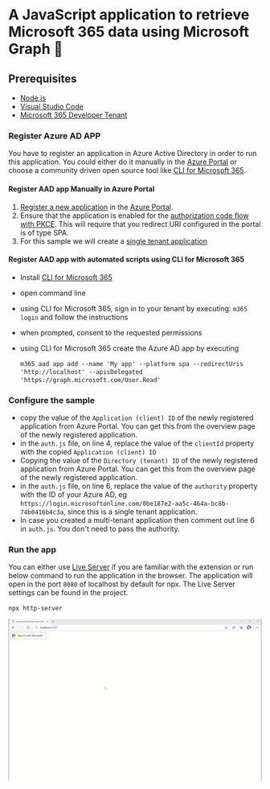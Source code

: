 # A JavaScript application to retrieve Microsoft 365 data using Microsoft Graph 🚀

## Prerequisites

- [Node.js](https://nodejs.org/en/)
- [Visual Studio Code](https://code.visualstudio.com/)
- [Microsoft 365 Developer Tenant](https://developer.microsoft.com/en-us/microsoft-365/dev-program)

### Register Azure AD APP

You have to register an application in Azure Active Directory in order to run this application.
You could either do it manually in the [Azure Portal](https://portal.azure.com/) or choose a community driven open source tool like [CLI for Microsoft 365](https://aka.ms/cli-m365).

#### Register AAD app Manually in Azure Portal

1. [Register a new application](https://docs.microsoft.com/en-gb/azure/active-directory/develop/scenario-spa-app-registration) in the [Azure Portal](https://portal.azure.com/).
1. Ensure that the application is enabled for the [authorization code flow with PKCE](https://docs.microsoft.com/en-gb/azure/active-directory/develop/v2-oauth2-auth-code-flow). This will require that you redirect URI configured in the portal is of type SPA.
1. For this sample we will create a [single tenant application](https://docs.microsoft.com/en-us/azure/active-directory/develop/single-and-multi-tenant-apps)

#### Register AAD app with automated scripts using CLI for Microsoft 365

- Install [CLI for Microsoft 365](https://aka.ms/cli-m365)
- open command line
- using CLI for Microsoft 365, sign in to your tenant by executing: `m365 login` and follow the instructions
- when prompted, consent to the requested permissions
- using CLI for Microsoft 365 create the Azure AD app by executing

  ```command
  m365 aad app add --name 'My app' --platform spa --redirectUris 'http://localhost' --apisDelegated 'https://graph.microsoft.com/User.Read'
  ```

### Configure the sample

- copy the value of the `Application (client) ID` of the newly registered application from Azure Portal. You can get this from the overview page of the newly registered application.
- in the `auth.js` file, on line 4, replace the value of the `clientId` property with the copied `Application (client) ID`
- Copying the value of the `Directory (tenant) ID` of the newly registered application from Azure Portal. You can get this from the overview page of the newly registered application.
- in the `auth.js` file, on line 6, replace the value of the `authority` property with the ID of your Azure AD, eg `https://login.microsoftonline.com/0be187e2-aa5c-464a-bc8b-74b0416b4c3a`, since this is a single tenant application.
- In case you created a multi-tenant application then comment out line 6 in `auth.js`. You don't need to pass the authority.

### Run the app

You can either use [Live Server](https://marketplace.visualstudio.com/items?itemName=ritwickdey.LiveServer) if you are familiar with the extension or run below command to run the application in the browser. The application will open in the port `8080` of localhost by default for npx. The Live Server settings can be found in the project.

```nodejs
npx http-server
```

![Working app](./images/working-app.GIF)